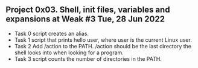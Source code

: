 ## Project 0x03. Shell, init files, variables and expansions at Weak #3 Tue, 28 Jun 2022
- Task 0 script creates an alias.
- Task 1 script that prints hello user, where user is the current Linux user.
- Task 2 Add /action to the PATH. /action should be the last directory the shell looks into when looking for a program.
- Task 3 script counts the number of directories in the PATH.
